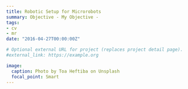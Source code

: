 ```yaml
---
title: Robotic Setup for Microrobots
summary: Objective - My Objective -
tags:
- cv
- mr
date: "2016-04-27T00:00:00Z"

# Optional external URL for project (replaces project detail page).
#external_link: https://example.org

image:
  caption: Photo by Toa Heftiba on Unsplash
  focal_point: Smart
---
```

